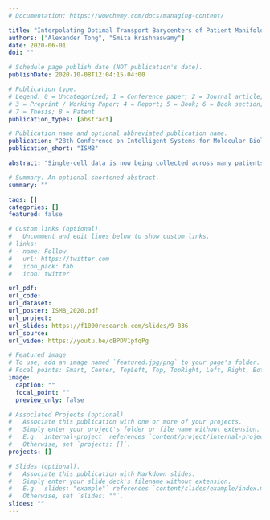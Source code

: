 ```yaml
---
# Documentation: https://wowchemy.com/docs/managing-content/

title: "Interpolating Optimal Transport Barycenters of Patient Manifolds"
authors: ["Alexander Tong", "Smita Krishnaswamy"]
date: 2020-06-01
doi: ""

# Schedule page publish date (NOT publication's date).
publishDate: 2020-10-08T12:04:15-04:00

# Publication type.
# Legend: 0 = Uncategorized; 1 = Conference paper; 2 = Journal article;
# 3 = Preprint / Working Paper; 4 = Report; 5 = Book; 6 = Book section;
# 7 = Thesis; 8 = Patent
publication_types: [abstract]

# Publication name and optional abbreviated publication name.
publication: "28th Conference on Intelligent Systems for Molecular Biology"
publication_short: "ISMB"

abstract: "Single-cell data is now being collected across many patients in varying conditions. However, data is still relatively expensive. This opens up the opportunity for computational methods to decrease overall cost by inferring a single-cell measurement based on similarity to the meta-data of other similar samples. We examine this problem with an optimal transport perspective. This allows us to leverage a variant of the Sinkhorn algorithm for extremely computationally efficient approximations of transport along discrete manifolds. Our method first constructs the manifold between samples, then aligns this to the manifold of patients, and finally applies this to interpolate a barycenter sample along this manifold. We show first that we are able to better interpolate samples between timepoints than existing methods e.g. Waddington-OT (Schiebinger et al. 2019 Cell) by accounting for structure between multiple timepoints instead of pairs. We then show when the relationship between patients is an inferred manifold, how to impute a patient’s single-cell measurements based on other similar single-cell samples by aligning the manifold of patients with that of single-cell measurements. When the manifold of patients exhibits non-linear but intrinsically low-dimensional structure, we are able to more accurately infer a single-cell measurement."

# Summary. An optional shortened abstract.
summary: ""

tags: []
categories: []
featured: false

# Custom links (optional).
#   Uncomment and edit lines below to show custom links.
# links:
# - name: Follow
#   url: https://twitter.com
#   icon_pack: fab
#   icon: twitter

url_pdf:
url_code:
url_dataset:
url_poster: ISMB_2020.pdf
url_project:
url_slides: https://f1000research.com/slides/9-836
url_source:
url_video: https://youtu.be/oBPDV1pfqPg

# Featured image
# To use, add an image named `featured.jpg/png` to your page's folder. 
# Focal points: Smart, Center, TopLeft, Top, TopRight, Left, Right, BottomLeft, Bottom, BottomRight.
image:
  caption: ""
  focal_point: ""
  preview_only: false

# Associated Projects (optional).
#   Associate this publication with one or more of your projects.
#   Simply enter your project's folder or file name without extension.
#   E.g. `internal-project` references `content/project/internal-project/index.md`.
#   Otherwise, set `projects: []`.
projects: []

# Slides (optional).
#   Associate this publication with Markdown slides.
#   Simply enter your slide deck's filename without extension.
#   E.g. `slides: "example"` references `content/slides/example/index.md`.
#   Otherwise, set `slides: ""`.
slides: ""
---
```

